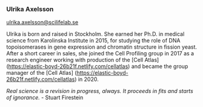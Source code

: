 ### Ulrika Axelsson
ulrika.axelsson@scilifelab.se 

Ulrika is born and raised in Stockholm. She earned her Ph.D. in medical science from Karolinska Institute in 2015, for studying the role of DNA topoisomerases in gene expression and chromatin structure in fission yeast. After a short career in sales, she joined the Cell Profiling group in 2017 as a research engineer working with production of the [Cell Atlas] (https://elastic-boyd-26b21f.netlify.com/cellatlas) and 
became the group manager of the [Cell Atlas] (https://elastic-boyd-26b21f.netlify.com/cellatlas) in 2020.

*Real science is a revision in progress, always. It proceeds in fits and starts of ignorance.* - Stuart Firestein



